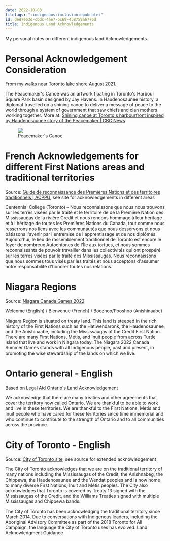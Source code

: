 ```yaml
---
date: 2022-10-03
filetags: ":indigenous:inclusion:epubnote:"
id: ded7eb3d-cbdc-4ae7-bc69-458759a6776d
title: Indigenous Land Acknowledgements
---
```


My personal notes on different indigenous land Acknowledgements.

# Personal Acknowledgement Consideration

From my walks near Toronto lake shore August 2021.

The Peacemaker's Canoe was an artwork floating in Toronto's Harbour
Square Park basin designed by Jay Havens. In Haudenosaunee history, a
diplomat travelled on a shining canoe to deliver a message of peace to
the world through a system of government that saw chiefs and clan
mothers working together. More at: [Shining canoe at Toronto's
harbourfront inspired by Haudenosaunee story of the Peacemaker \| CBC
News](https://www.cbc.ca/news/indigenous/mirror-peacemaker-canoe-harbourfront-toronto-1.6132049)

<figure>
<img
src="../media/Comms-Inclusion-Indigenous-Land-Acknowledgement-2022-10-03-12-33-09.png" />
<figcaption>Peacemaker's Canoe</figcaption>
</figure>

# French Acknowledgements for different First Nations areas and traditional territories

Source: [Guide de reconnaissance des Premières Nations et des
territoires traditionnels \|
ACPPU](https://www.caut.ca/fr/content/guide-de-reconnaissance-des-premieres-nations-et-des-territoires-traditionnels),
see site for acknowledgements in different areas

Centennial College (Toronto) – Nous reconnaissons que nous nous trouvons
sur les terres visées par le traité et le territoire de de la Première
Nation des Mississaugas de la rivière Credit et nous rendons hommage à
leur héritage et à l'héritage de toutes les Premières Nations du Canada,
tout comme nous resserrons nos liens avec les communautés que nous
desservons et nous bâtissons l'avenir par l'entremise de l'apprentissage
et de nos diplômés. Aujourd'hui, le lieu de rassemblement traditionnel
de Toronto est encore le foyer de nombreux Autochtones de l'Île aux
tortues, et nous sommes reconnaissants de pouvoir travailler dans les
collectivités qui ont prospéré sur les terres visées par le traité des
Mississaugas. Nous reconnaissons que nous sommes tous visés par les
traités et nous acceptons d'assumer notre responsabilité d'honorer
toutes nos relations.

# Niagara Regions

Source: [Niagara Canada Games
2022](https://www.canadagames.ca/previous-games/niagara-2022)

Welcome (English) / Bienvenue (French) / Boozhoo/Pooshoo (Anishinaabe)

Niagara Region is situated on treaty land. This land is steeped in the
rich history of the First Nations such as the Hatiwendaronk, the
Haudenosaunee, and the Anishinaabe, including the Mississaugas of the
Credit First Nation. There are many First Nations, Métis, and Inuit
people from across Turtle Island that live and work in Niagara today.
The Niagara 2022 Canada Summer Games stands with all Indigenous people,
past and present, in promoting the wise stewardship of the lands on
which we live.

# Ontario general - English

Based on [Legal Aid Ontario's Land
Acknowledgement](https://www.legalaid.on.ca/land-acknowledgement/)

We acknowledge that there are many treaties and other agreements that
cover the territory now called Ontario. We are thankful to be able to
work and live in these territories. We are thankful to the First
Nations, Metis and Inuit people who have cared for these territories
since time immemorial and who continue to contribute to the strength of
Ontario and to all communities across the province.

# City of Toronto - English

Source: [City of Toronto
site](https://www.toronto.ca/city-government/accessibility-human-rights/indigenous-affairs-office/land-acknowledgement/),
see source for extended acknowledgement

The City of Toronto acknowledges that we are on the traditional
territory of many nations including the Mississaugas of the Credit, the
Anishnabeg, the Chippewa, the Haudenosaunee and the Wendat peoples and
is now home to many diverse First Nations, Inuit and Métis peoples. The
City also acknowledges that Toronto is covered by Treaty 13 signed with
the Mississaugas of the Credit, and the Williams Treaties signed with
multiple Mississaugas and Chippewa bands.

The City of Toronto has been acknowledging the traditional territory
since March 2014. Due to conversations with Indigenous leaders,
including the Aboriginal Advisory Committee as part of the 2018 Toronto
for All Campaign, the language the City of Toronto uses has evolved.
Land Acknowledgment Guidance
